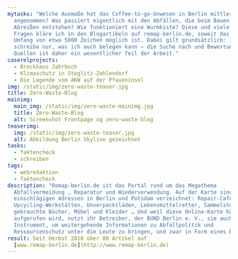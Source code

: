 ```yaml
---
mytasks: "Welche Ausmaße hat das Coffee-to-go-Unwesen in Berlin mittlerweile
  angenommen? Was passiert eigentlich mit den Abfällen, die beim Bauen und
  Abreißen entstehen? Wie funktioniert eine Wurmkiste? Diese und viele andere
  Fragen kläre ich in den Blogartikeln auf remap-berlin.de, soweit das in einem
  Umfang von etwa 5000 Zeichen möglich ist. Dabei gilt grundsätzlich: Ich
  schreibe nur, was ich auch belegen kann – die Suche nach und Bewertung von
  Quellen ist daher ein wesentlicher Teil der Arbeit."
caserelprojects:
  - Brockhaus Jahrbuch
  - Klimaschutz in Steglitz-Zehlendorf
  - Die Legende vom AKW auf der Pfaueninsel
img: /static/img/zero-waste-teaser.jpg
title: Zero-Waste-Blog
mainimg:
  main_img: /static/img/zero-waste-mainimg.jpg
  title: Zero-Waste-Blog
  alt: Screenshot Frontpage og zero-waste-blog
teaserimg:
  img: /static/img/zero-waste-teaser.jpg
  alt: Abbildung Berlin Skyline gezeichnet
tasks:
  - faktencheck
  - schreiben
tags:
  - webredaktion
  - faktencheck
description: "Remap-berlin.de ist das Portal rund um das Megathema
  Abfallvermeidung , Reparatur und Wiederverwendung. Auf der Karte sind alle
  einschlägigen Adressen in Berlin und Potsdam verzeichnet: Repair-Cafés,
  Upcycling-Werkstätten, Unverpacktläden, Lebensmittelretter, Sammelstellen für
  gebrauchte Bücher, Möbel und Kleider … Und weil diese Online-Karte häufig
  aufgerufen wird, nutzt ihr Betreiber, der BUND Berlin e. V., sie auch als
  Instrument, um weitergehende Informationen zu Abfallpolitik und
  Ressourcenschutz unter die Leute zu bringen, und zwar in Form eines Blogs."
result: Seit Herbst 2018 über 80 Artikel auf
  [www.remap-berlin.de](http://www.remap-berlin.de)
---
```

